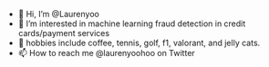 - 👋 Hi, I’m @Laurenyoo
- 👀 I’m interested in machine learning fraud detection in credit cards/payment services
- 🌱 hobbies include coffee, tennis, golf, f1, valorant, and jelly cats.
- 📫 How to reach me @laurenyoohoo on Twitter

<!---
Laurenyoo/Laurenyoo is a ✨ special ✨ repository because its `README.md` (this file) appears on your GitHub profile.
You can click the Preview link to take a look at your changes.
--->
